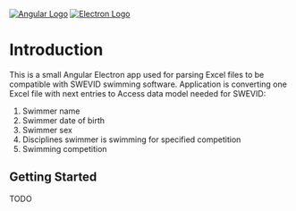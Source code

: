 [![Angular Logo](https://www.vectorlogo.zone/logos/angular/angular-icon.svg)](https://angular.io/) [![Electron Logo](https://www.vectorlogo.zone/logos/electronjs/electronjs-icon.svg)](https://electronjs.org/)


# Introduction

This is a small Angular Electron app used for parsing Excel files to be compatible
with SWEVID swimming software. 
Application is converting one Excel file with next entries to Access data model needed
for SWEVID:
1. Swimmer name
2. Swimmer date of birth
3. Swimmer sex
4. Disciplines swimmer is swimming for specified competition
5. Swimming competition

## Getting Started

TODO
